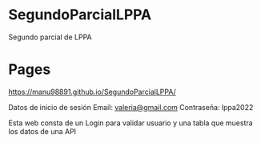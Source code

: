# SegundoParcialLPPA
Segundo parcial de LPPA

# Pages
https://manu98891.github.io/SegundoParcialLPPA/

Datos de inicio de sesión
Email: valeria@gmail.com 
Contraseña: lppa2022

<Informacion>
Esta web consta de un Login para validar usuario y una tabla que muestra los datos de una API
